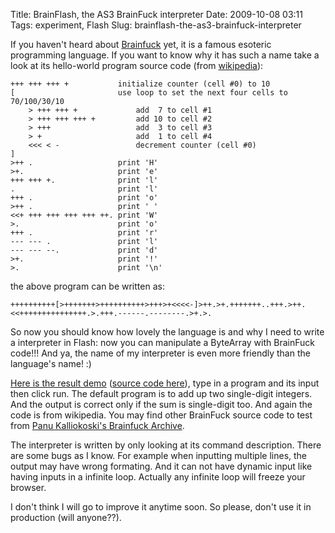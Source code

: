 Title: BrainFlash, the AS3 BrainFuck interpreter
Date: 2009-10-08 03:11
Tags: experiment, Flash
Slug: brainflash-the-as3-brainfuck-interpreter

If you haven't heard about [Brainfuck][] yet, it is a famous esoteric
programming language. If you want to know why it has such a name take a
look at its hello-world program source code (from [wikipedia][]):

```brainfuck" escaped="true
+++ +++ +++ +           initialize counter (cell #0) to 10
[                       use loop to set the next four cells to 70/100/30/10
    > +++ +++ +             add  7 to cell #1
    > +++ +++ +++ +         add 10 to cell #2
    > +++                   add  3 to cell #3
    > +                     add  1 to cell #4
    <<< < -                 decrement counter (cell #0)
]
>++ .                   print 'H'
>+.                     print 'e'
+++ +++ +.              print 'l'
.                       print 'l'
+++ .                   print 'o'
>++ .                   print ' '
<<+ +++ +++ +++ +++ ++. print 'W'
>.                      print 'o'
+++ .                   print 'r'
--- --- .               print 'l'
--- --- --.             print 'd'
>+.                     print '!'
>.                      print '\n'
```

the above program can be written as:

```brainfuck" escaped="true
++++++++++[>+++++++>++++++++++>+++>+<<<<-]>++.>+.+++++++..+++.>++.<<+++++++++++++++.>.+++.------.--------.>+.>.
```

So now you should know how lovely the language is and why I need to
write a interpreter in Flash: now you can manipulate a ByteArray with
BrainFuck code!!! And ya, the name of my interpreter is even more
friendly than the language's name! :)

[Here is the result demo][] ([source code here][]), type in a program
and its input then click run. The default program is to add up two
single-digit integers. And the output is correct only if the sum is
single-digit too. And again the code is from wikipedia. You may find
other BrainFuck source code to test from [Panu Kalliokoski's Brainfuck
Archive][].

The interpreter is written by only looking at its command description.
There are some bugs as I know. For example when inputting multiple
lines, the output may have wrong formating. And it can not have dynamic
input like having inputs in a infinite loop. Actually any infinite loop
will freeze your browser.

I don't think I will go to improve it anytime soon. So please, don't use
it in production (will anyone??).

  [Brainfuck]: http://www.muppetlabs.com/~breadbox/bf/
  [wikipedia]: http://en.wikipedia.org/wiki/Brainfuck#Hello_World.21
  [Here is the result demo]: http://blog.onthewings.net/wp-content/uploads/2009/10/brainflashDemo.html
  [source code here]: http://blog.onthewings.net/wp-content/uploads/2009/10/brainflashDemo.zip
  [Panu Kalliokoski's Brainfuck Archive]: http://esoteric.sange.fi/brainfuck/bf-source/prog/
